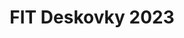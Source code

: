 ---
title: "FIT Deskovky 2023"
layout: news
categories:
  - Deskovky
  - Akce
tags:
  - Deskovky
  - Akce
img: "/assets/images/news/fit-deskovky-23.jpg"
---